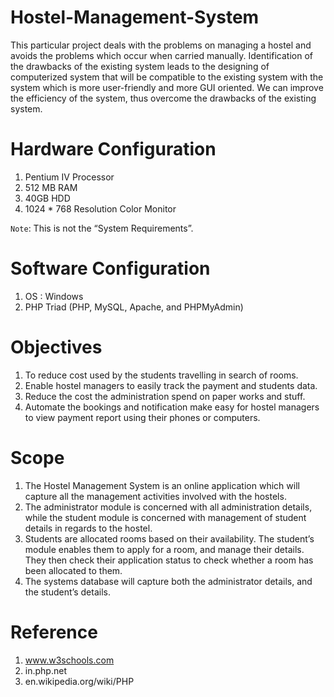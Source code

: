 # Hostel-Management-System
This particular project deals with the problems on managing a hostel and avoids the problems which occur when carried 
manually.
Identification of the drawbacks of the existing system leads to the designing of computerized system that will be 
compatible to the existing system with the system which is more user-friendly and more GUI oriented. We can improve the 
efficiency of the system, thus overcome the drawbacks of the existing system.
 
# Hardware Configuration

1. Pentium IV Processor 
2. 512 MB RAM
3. 40GB HDD
4. 1024 * 768 Resolution Color Monitor  

`Note`: This is not the “System Requirements”. 

# Software Configuration
1. OS : Windows 
2. PHP Triad (PHP, MySQL, Apache, and PHPMyAdmin)

# Objectives

1. To reduce cost used by the students travelling in search of rooms.
2. Enable hostel managers to easily track the payment  and students data.
3. Reduce the cost the administration spend on paper works and stuff.
4. Automate the bookings and notification make easy for hostel managers to view payment report using their phones or computers.

# Scope 

1. The Hostel Management System is an online application which will capture all the management activities involved with the hostels. 
2. The administrator module is concerned with all administration details, while the student module is concerned with management of student details in regards to the hostel. 
3. Students are allocated rooms based on their availability. The student’s module enables them to apply for a room, and manage their details. They then check their application status to check whether a room has been allocated to them.
4. The systems database will capture both the administrator details, and the student’s details.

# Reference 

1. www.w3schools.com
2. in.php.net 
3. en.wikipedia.org/wiki/PHP